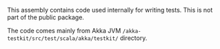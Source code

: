 ﻿This assembly contains code used internally for writing tests.
This is not part of the public package.

The code comes mainly from Akka JVM `/akka-testkit/src/test/scala/akka/testkit/` directory.
